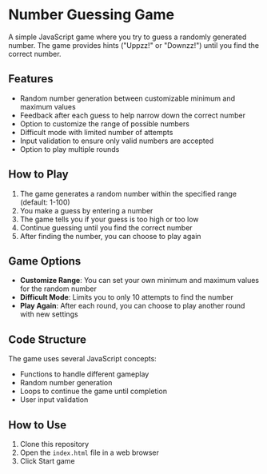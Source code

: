 # Number Guessing Game

A simple JavaScript game where you try to guess a randomly generated number. The game provides hints ("Uppzz!" or "Downzz!") until you find the correct number.

## Features

- Random number generation between customizable minimum and maximum values
- Feedback after each guess to help narrow down the correct number
- Option to customize the range of possible numbers
- Difficult mode with limited number of attempts
- Input validation to ensure only valid numbers are accepted
- Option to play multiple rounds

## How to Play

1. The game generates a random number within the specified range (default: 1-100)
2. You make a guess by entering a number
3. The game tells you if your guess is too high or too low
4. Continue guessing until you find the correct number
5. After finding the number, you can choose to play again

## Game Options

- **Customize Range**: You can set your own minimum and maximum values for the random number
- **Difficult Mode**: Limits you to only 10 attempts to find the number
- **Play Again**: After each round, you can choose to play another round with new settings

## Code Structure

The game uses several JavaScript concepts:

- Functions to handle different gameplay
- Random number generation
- Loops to continue the game until completion
- User input validation

## How to Use

1. Clone this repository
2. Open the `index.html` file in a web browser
3. Click Start game
